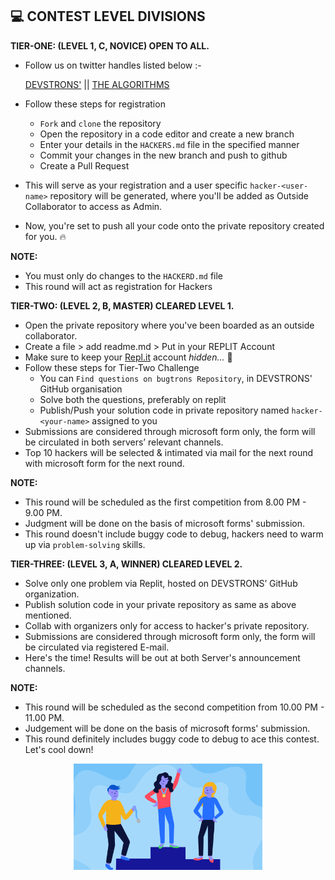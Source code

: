 ## 💻 CONTEST LEVEL DIVISIONS

**TIER-ONE: (LEVEL 1, C, NOVICE) OPEN TO ALL.**
- Follow us on twitter handles listed below :-

  [DEVSTRONS'](https://twitter.com/devstrons)      ||     [THE ALGORITHMS](https://twitter.com/The_Algorithms)

- Follow these steps for registration
  - `Fork` and `clone` the repository
  - Open the repository in a code editor and create a new branch
  - Enter your details in the `HACKERS.md` file in the specified manner
  - Commit your changes in the new branch and push to github
  - Create a Pull Request
- This will serve as your registration and a user specific `hacker-<user-name>` repository will be generated, where you'll be added as Outside Collaborator to access as Admin.
- Now, you're set to push all your code onto the private repository created for you. :fire:
  
**NOTE:** 
- You must only do changes to the `HACKERD.md` file
- This round will act as registration for Hackers

**TIER-TWO: (LEVEL 2, B, MASTER) CLEARED LEVEL 1.**
- Open the private repository where you've been boarded as an outside collaborator.
- Create a file > add readme.md > Put in your REPLIT Account 
- Make sure to keep your [Repl.it](https://replit.com) account *hidden...* 🤫 
- Follow these steps for Tier-Two Challenge
  - You can `Find questions on bugtrons Repository`, in DEVSTRONS' GitHub organisation
  - Solve both the questions, preferably on replit
  - Publish/Push your solution code in private repository named `hacker-<your-name>` assigned to you
 - Submissions are considered through microsoft form only, the form will be circulated in both servers’ relevant channels.
- Top 10 hackers will be selected & intimated via mail for the next round with microsoft form for the next round.

**NOTE:** 
- This round will be scheduled as the first competition from 8.00 PM - 9.00 PM.
- Judgment will be done on the basis of microsoft forms' submission.
- This round doesn't include buggy code to debug, hackers need to warm up via `problem-solving` skills. 

**TIER-THREE: (LEVEL 3, A, WINNER) CLEARED LEVEL 2.**
- Solve only one problem via Replit, hosted on DEVSTRONS’ GitHub organization.
- Publish solution code in your private repository as same as above mentioned.
- Collab with organizers only for access to hacker's private repository.
- Submissions are considered through microsoft form only, the form will be circulated via registered E-mail.
- Here's the time! Results will be out at both Server's announcement channels.

**NOTE:** 
- This round will be scheduled as the second competition from 10.00 PM - 11.00 PM.
- Judgement will be done on the basis of microsoft forms' submission.
- This round definitely includes buggy code to debug to ace this contest. Let's cool down!

<p align="center">
    <img width="60%" src="assets/contest-winner-banner.png">
</p>
